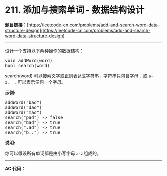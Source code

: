 # 211. 添加与搜索单词 - 数据结构设计

**题目链接：**[https://leetcode-cn.com/problems/add-and-search-word-data-structure-design](https://leetcode-cn.com/problems/add-and-search-word-data-structure-design)

---

<div class="content__1Y2H">
 <div class="notranslate">
  <p>设计一个支持以下两种操作的数据结构：</p> 
  <pre class="language-text">void addWord(word)
bool search(word)
</pre> 
  <p>search(word)&nbsp;可以搜索文字或正则表达式字符串，字符串只包含字母&nbsp;<code>.</code>&nbsp;或&nbsp;<code>a-z</code>&nbsp;。&nbsp;<code>.</code> 可以表示任何一个字母。</p> 
  <p><strong>示例:</strong></p> 
  <pre class="language-text">addWord("bad")
addWord("dad")
addWord("mad")
search("pad") -&gt; false
search("bad") -&gt; true
search(".ad") -&gt; true
search("b..") -&gt; true
</pre> 
  <p><strong>说明:</strong></p> 
  <p>你可以假设所有单词都是由小写字母 <code>a-z</code>&nbsp;组成的。</p> 
 </div>
</div>

---

**AC 代码：**

```java

```
